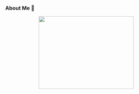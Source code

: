 ### About Me 👋

<p align="center">
  <img width="300" height="230" src="https://cdn.dribbble.com/users/464962/screenshots/3416023/woman_pc.gif">
</p>
